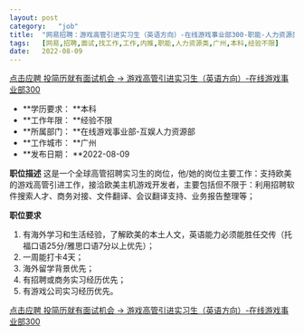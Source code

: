 ```yaml
---
layout:	post
category:	"job"
title:	"网易招聘：游戏高管引进实习生（英语方向）-在线游戏事业部300-职能-人力资源类-广州本科经验不限"
tags:	[网易,招聘,面试,找工作,工作,内推,职能,人力资源类,广州,本科,经验不限]
date:	2022-08-09
---
```


[点击应聘 投简历就有面试机会 -> 游戏高管引进实习生（英语方向）-在线游戏事业部300](http://mobile.bole.netease.com/bole/boleDetail?id=41507&employeeId=346f03c3cda5f04c&key=all)



- **学历要求： **本科
- **工作年限： **经验不限
- **所属部门： **在线游戏事业部-互娱人力资源部
- **工作城市： **广州
- **发布日期： **2022-08-09



**职位描述**
这是一个全球高管招聘实习生的岗位，他/她的岗位主要工作：支持欧美的游戏高管引进工作，接洽欧美主机游戏开发者，主要包括但不限于：利用招聘软件搜索人才、商务对接、文件翻译、会议翻译支持、业务报告整理等；



**职位要求**
1. 有海外学习和生活经验，了解欧美的本土人文，英语能力必须能胜任交传（托福口语25分/雅思口语7分以上优先）；
2. 一周能打卡4天；
3. 海外留学背景优先；
4. 有招聘或商务实习经历优先；
5. 有游戏公司实习经历优先。



[点击应聘 投简历就有面试机会 -> 游戏高管引进实习生（英语方向）-在线游戏事业部300](http://mobile.bole.netease.com/bole/boleDetail?id=41507&employeeId=346f03c3cda5f04c&key=all)